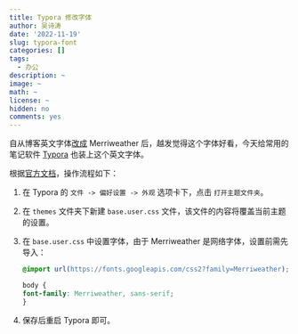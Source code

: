 ```yaml
---
title: Typora 修改字体
author: 吴诗涛
date: '2022-11-19'
slug: typora-font
categories: []
tags:
  - 办公
description: ~
image: ~
math: ~
license: ~
hidden: no
comments: yes
---
```


自从博客英文字体[改成](https://github.com/Shitao5/shitao-blog/commit/4184c3216debce6d6d668dee5efda0621f2706a3) Merriweather 后，越发觉得这个字体好看，今天给常用的笔记软件 [Typora](https://typora.io/) 也装上这个英文字体。

根据[官方文档](https://support.typora.io/Custom-Font/)，操作流程如下：

1. 在 Typora 的 `文件 -> 偏好设置 -> 外观` 选项卡下，点击 `打开主题文件夹`。

1. 在 `themes` 文件夹下新建 `base.user.css` 文件，该文件的内容将覆盖当前主题的设置。

1. 在 `base.user.css` 中设置字体，由于 Merriweather 是网络字体，设置前需先导入：
    
    ```css
    @import url(https://fonts.googleapis.com/css2?family=Merriweather);

    body {
    font-family: Merriweather, sans-serif;
    }
    ```

1. 保存后重启 Typora 即可。

